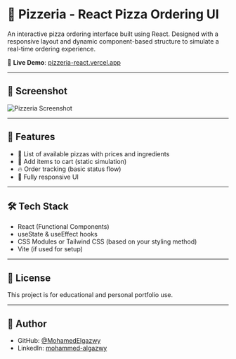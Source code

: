 # 🍕 Pizzeria - React Pizza Ordering UI

An interactive pizza ordering interface built using React. Designed with a responsive layout and dynamic component-based structure to simulate a real-time ordering experience.

🔗 **Live Demo**: [pizzeria-react.vercel.app](https://pizzeria-react.vercel.app)

---

## 📸 Screenshot

![Pizzeria Screenshot](https://github.com/MohamedElgazwy/Pizzeria-react/raw/main/screenshot.png)

---

## 🚀 Features

- 🧾 List of available pizzas with prices and ingredients
- 🛒 Add items to cart (static simulation)
- 🔥 Order tracking (basic status flow)
- 🎨 Fully responsive UI

---

## 🛠️ Tech Stack

- React (Functional Components)
- useState & useEffect hooks
- CSS Modules or Tailwind CSS (based on your styling method)
- Vite (if used for setup)

---

## 📄 License

This project is for educational and personal portfolio use.

---

## 👤 Author

- GitHub: [@MohamedElgazwy](https://github.com/MohamedElgazwy)
- LinkedIn: [mohammed-algazwy](https://www.linkedin.com/in/mohammed-algazwy-3092031b7/)
